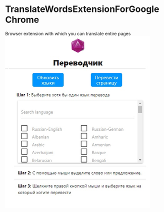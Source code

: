# TranslateWordsExtensionForGoogleChrome
Browser extension with which you can translate entire pages
![alt text](Расширение.jpg "Описание будет тут")
